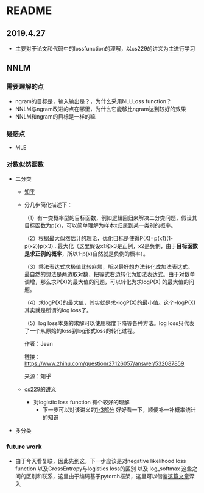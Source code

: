 # README



## 2019.4.27

- 主要对于论文和代码中的lossfunction的理解，以cs229的讲义为主进行学习

## NNLM

### 需要理解的点

- ngram的目标是，输入输出是？，为什么采用NLLLoss function？
- NNLM与ngram改进的点在哪里，为什么它能够比ngram达到较好的效果
- NNLM和ngram的目标是一样的嘛

### 疑惑点

- MLE





### 对数似然函数

- 二分类

  - [知乎](<https://www.zhihu.com/question/27126057>)

  - 分几步简化描述下：

    （1）有一类概率型的目标函数，例如逻辑回归来解决二分类问题，假设其目标函数为p(x)，可以简单理解为样本x归属到某一类别的概率。

    （2）根据最大似然估计的理论，优化目标是使得P(X)=p(x1)(1-p(x2))p(x3)...最大化（这里假设x1和x3是正例，x2是负例，由于**目标函数是求正例的概率**，所以1-p(x)自然就是负例的概率）。

    （3）乘法表达式求极值比较麻烦，所以最好想办法转化成加法表达式。最自然的想法是两边取对数，把等式右边转化为加法表达式。由于对数单调增，那么求P(X)的最大值的问题，可以转化为求logP(X) 的最大值的问题。

    （4）求logP(X)的最大值，其实就是求-logP(X)的最小值。这个-logP(X)其实就是所谓的log loss了。

    （5）log loss本身的求解可以使用梯度下降等各种方法。log loss只代表了一个从原始的loss到log形式loss的转化过程。

    作者：Jean

    链接：https://www.zhihu.com/question/27126057/answer/532087859

    来源：知乎

  - [cs229的讲义](![1556346187243](C:\Users\ALEX\AppData\Roaming\Typora\typora-user-images\1556346187243.png))

    - 对logistic loss function 有个较好的理解
      - 下一步可以对该讲义的[1-3部分](<https://kivy-cn.github.io/Stanford-CS-229-CN/#/Markdown/cs229-notes1>) 好好看一下，顺便补一补概率统计的知识

- 多分类



### future work

- 由于今天看复联，因此先到这，下一步应该是对negative likelihood loss function 以及CrossEntropy与logistics loss的区别 以及 log_softmax 这些之间的区别和联系，这里由于编码基于pytorch框架，这里可以借鉴[这篇文章](<https://blog.csdn.net/zhangxb35/article/details/72464152>)深入